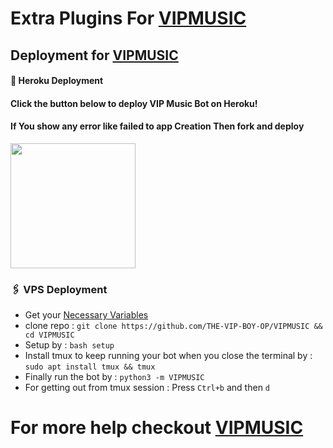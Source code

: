 # Extra Plugins For [VIPMUSIC](https://github.com/dattudd/Tele-music/moonthanu-MUSIC)


## Deployment for [VIPMUSIC](https://github.com/THE-VIP-BOY-OP/VIP-MUSIC)

#### 🚀 Heroku Deployment

<h4>Click the button below to deploy VIP Music Bot on Heroku!</h4>    
<h4>If You show any error like failed to app Creation Then fork and deploy </h4>
<a href="https://dashboard.heroku.com/new?template=https://github.com/dattudd/Tele-music/VIP-MUSIC"><img src="https://img.shields.io/badge/Deploy%20To%20Heroku-teal?style=for-the-badge&logo=heroku" width="200""/></a>


### 🖇 VPS Deployment
- Get your [Necessary Variables](https://github.com/THE-VIP-BOY-OP/VIP-MUSIC/blob/master/sample.env)
- clone repo : `git clone https://github.com/THE-VIP-BOY-OP/VIPMUSIC && cd VIPMUSIC`
- Setup by : `bash setup`
- Install tmux to keep running your bot when you close the terminal by :
`sudo apt install tmux && tmux`
- Finally run the bot by :
`python3 -m VIPMUSIC`
- For getting out from tmux session : Press `Ctrl+b` and then `d`<br>


# For more help checkout [VIPMUSIC](https://github.com/dattudd/Tele-music/VIP-MUSIC)
